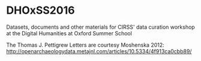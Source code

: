 # DHOxSS2016
Datasets, documents and other materials for CIRSS' data curation workshop at the Digital Humanities at Oxford Summer School

The Thomas J. Pettigrew Letters are courtesy Moshenska 2012: http://openarchaeologydata.metajnl.com/articles/10.5334/4f913ca0cbb89/
